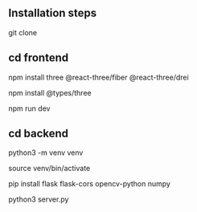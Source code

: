 ## Installation steps

git clone


## cd frontend

npm install three @react-three/fiber @react-three/drei

npm install @types/three

npm run dev


## cd backend

python3 -m venv venv

source venv/bin/activate

pip install flask flask-cors opencv-python numpy

python3 server.py
